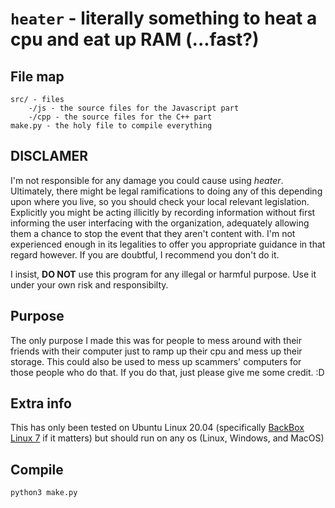 # `heater` - literally something to heat a cpu and eat up RAM (...fast?)

## File map

```
src/ - files
    -/js - the source files for the Javascript part
    -/cpp - the source files for the C++ part
make.py - the holy file to compile everything
```
## DISCLAMER

I'm not responsible for any damage you could cause using _heater_. Ultimately, there might be legal ramifications to doing any of this depending upon where you live, so you should check your local relevant legislation. Explicitly you might be acting illicitly by recording information without first informing the user interfacing with the organization, adequately allowing them a chance to stop the event that they aren't content with. I'm not experienced enough in its legalities to offer you appropriate guidance in that regard however. If you are doubtful, I recommend you don't do it.


I insist, **DO NOT** use this program for any illegal or harmful
purpose. Use it under your own risk and responsibilty.

## Purpose

The only purpose I made this was for people to mess around with their friends with their computer just to ramp up their cpu and mess up their storage. This could also be used to mess up scammers' computers for those people who do that. If you do that, just please give me some credit. :D

## Extra info

This has only been tested on Ubuntu Linux 20.04 (specifically [BackBox Linux 7](https://www.backbox.org/) if it matters) but should run on any os (Linux, Windows, and MacOS)

## Compile

`python3 make.py`